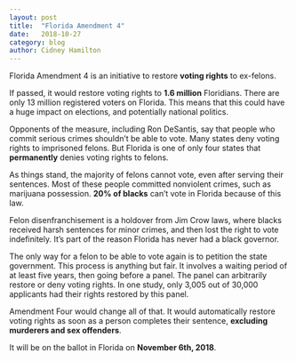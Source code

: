 ```yaml
---
layout: post
title:  "Florida Amendment 4"
date:   2018-10-27
category: blog
author: Cidney Hamilton
---
```


Florida Amendment 4 is an initiative to restore **voting rights** to ex-felons.

If passed, it would restore voting rights to **1.6 million** Floridians. There are only 13 million registered voters on Florida. This means that this could have a huge impact on elections, and potentially national politics.

Opponents of the measure, including Ron DeSantis, say that people who commit serious crimes shouldn’t be able to vote. Many states deny voting rights to imprisoned felons. But Florida is one of only four states that **permanently** denies voting rights to felons. 

As things stand, the majority of felons cannot vote, even after serving their sentences. Most of these people committed nonviolent crimes, such as marijuana possession. **20% of blacks** can’t vote in Florida because of this law.

Felon disenfranchisement is a holdover from Jim Crow laws, where blacks received harsh sentences for minor crimes, and then lost the right to vote indefinitely. It’s part of the reason Florida has never had a black governor.

The only way for a felon to be able to vote again is to petition the state government. This process is anything but fair. It involves a waiting period of at least five years, then going before a panel. The panel can arbitrarily restore or deny voting rights. In one study, only 3,005 out of 30,000 applicants had their rights restored by this panel.

Amendment Four would change all of that. It would automatically restore voting rights as soon as a person completes their sentence, **excluding murderers and sex offenders**. 

It will be on the ballot in Florida on **November 6th, 2018**.
